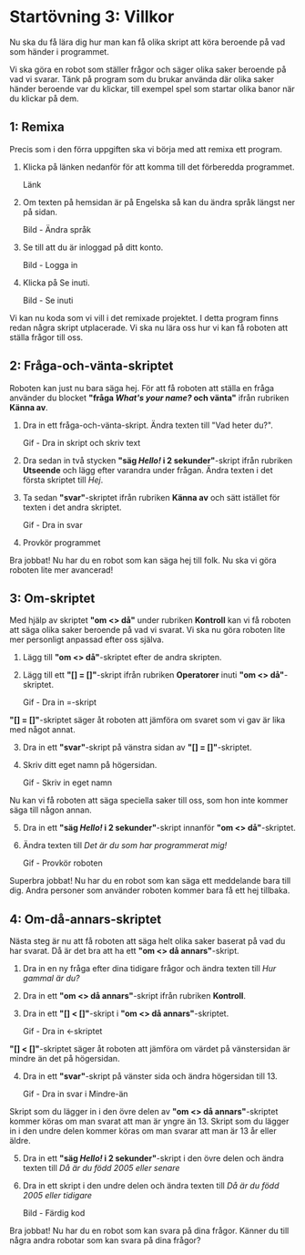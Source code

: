# Startövning 3: Villkor

Nu ska du få lära dig hur man kan få olika skript att köra beroende på vad som händer i programmet.

Vi ska göra en robot som ställer frågor och säger olika saker beroende på vad vi svarar. Tänk på program som du brukar använda där olika saker händer beroende var du klickar, till exempel spel som startar olika banor när du klickar på dem.

## 1: Remixa

Precis som i den förra uppgiften ska vi börja med att remixa ett program.

1. Klicka på länken nedanför för att komma till det förberedda programmet.

	Länk

2. Om texten på hemsidan är på Engelska så kan du ändra språk längst ner på sidan.

	Bild - Ändra språk

3. Se till att du är inloggad på ditt konto.

	Bild - Logga in

4. Klicka på Se inuti.

	Bild - Se inuti

Vi kan nu koda som vi vill i det remixade projektet. I detta program finns redan några skript utplacerade. Vi ska nu lära oss hur vi kan få roboten att ställa frågor till oss.

## 2: Fråga-och-vänta-skriptet

Roboten kan just nu bara säga hej. För att få roboten att ställa en fråga använder du blocket **"fråga _What's your name?_ och vänta"** ifrån rubriken **Känna av**.

1. Dra in ett fråga-och-vänta-skript. Ändra texten till "Vad heter du?".

	Gif - Dra in skript och skriv text

2. Dra sedan in två stycken **"säg _Hello!_ i 2 sekunder"**-skript ifrån rubriken **Utseende** och lägg efter varandra under frågan. Ändra texten i det första skriptet till _Hej_.

3. Ta sedan **"svar"**-skriptet ifrån rubriken **Känna av** och sätt istället för texten i det andra skriptet.

	Gif - Dra in svar

4. Provkör programmet

Bra jobbat! Nu har du en robot som kan säga hej till folk. Nu ska vi göra roboten lite mer avancerad!

## 3: Om-skriptet

Med hjälp av skriptet **"om <> då"** under rubriken **Kontroll** kan vi få roboten att säga olika saker beroende på vad vi svarat. Vi ska nu göra roboten lite mer personligt anpassad efter oss själva.

1. Lägg till **"om <> då"**-skriptet efter de andra skripten.

2. Lägg till ett **"[] = []"**-skript ifrån rubriken **Operatorer** inuti **"om <> då"**-skriptet.

	Gif - Dra in =-skript

**"[] = []"**-skriptet säger åt roboten att jämföra om svaret som vi gav är lika med något annat.

3. Dra in ett **"svar"**-skript på vänstra sidan av **"[] = []"**-skriptet.

4. Skriv ditt eget namn på högersidan.

	Gif - Skriv in eget namn

Nu kan vi få roboten att säga speciella saker till oss, som hon inte kommer säga till någon annan.

5. Dra in ett **"säg _Hello!_ i 2 sekunder"**-skript innanför **"om <> då"**-skriptet.

6. Ändra texten till _Det är du som har programmerat mig!_

	Gif - Provkör roboten

Superbra jobbat! Nu har du en robot som kan säga ett meddelande bara till dig. Andra personer som använder roboten kommer bara få ett hej tillbaka.

## 4: Om-då-annars-skriptet

Nästa steg är nu att få roboten att säga helt olika saker baserat på vad du har svarat. Då är det bra att ha ett **"om <> då annars"**-skript.

1. Dra in en ny fråga efter dina tidigare frågor och ändra texten till _Hur gammal är du?_

2. Dra in ett **"om <> då annars"**-skript ifrån rubriken **Kontroll**.

3. Dra in ett **"[] < []"**-skript i **"om <> då annars"**-skriptet.

	Gif - Dra in <-skriptet

**"[] < []"**-skriptet säger åt roboten att jämföra om värdet på vänstersidan är mindre än det på högersidan.

4. Dra in ett **"svar"**-skript på vänster sida och ändra högersidan till 13.

	Gif - Dra in svar i Mindre-än

Skript som du lägger in i den övre delen av **"om <> då annars"**-skriptet kommer köras om man svarat att man är yngre än 13. Skript som du lägger in i den undre delen kommer köras om man svarar att man är 13 år eller äldre.

5. Dra in ett **"säg _Hello!_ i 2 sekunder"**-skript i den övre delen och ändra texten till _Då är du född 2005 eller senare_

6. Dra in ett skript i den undre delen och ändra texten till _Då är du född 2005 eller tidigare_

	Bild - Färdig kod

Bra jobbat! Nu har du en robot som kan svara på dina frågor. Känner du till några andra robotar som kan svara på dina frågor?